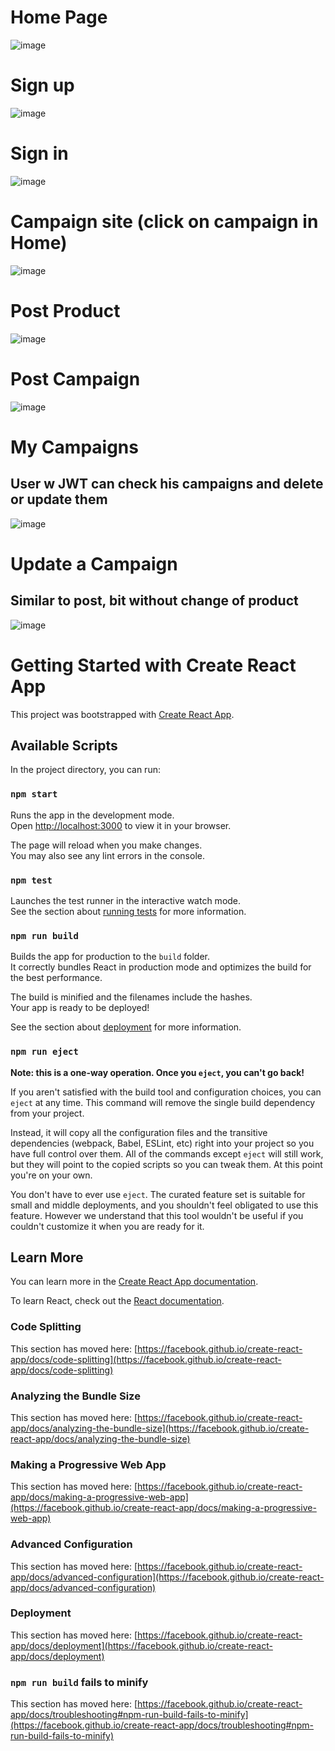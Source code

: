 # Home Page 

![image](https://github.com/user-attachments/assets/1293237b-c8a3-4426-a5bf-70c204022b8a)

# Sign up

![image](https://github.com/user-attachments/assets/3cc02613-4a93-403c-b95c-1f699a3459fc)

# Sign in

![image](https://github.com/user-attachments/assets/622a9f84-f500-4b92-b409-452825232294)

# Campaign site (click on campaign in Home)

![image](https://github.com/user-attachments/assets/ab4fc910-26af-4d0d-b72e-a5b515d58aab)

# Post Product

![image](https://github.com/user-attachments/assets/0e8bc784-2637-4e69-8b5b-73b0aa46e38d)

# Post Campaign

![image](https://github.com/user-attachments/assets/81378f76-4f0a-4b0e-911f-ccf9f1c27dfe)

# My Campaigns
## User w JWT can check his campaigns and delete or update them
![image](https://github.com/user-attachments/assets/17ee3e44-c50e-41ed-9d0a-824f01f010b9)

# Update a Campaign
## Similar to post, bit without change of product
![image](https://github.com/user-attachments/assets/bb3d9ab7-7fd5-4a78-acbb-5e1010d8a770)



# Getting Started with Create React App

This project was bootstrapped with [Create React App](https://github.com/facebook/create-react-app).

## Available Scripts

In the project directory, you can run:

### `npm start`

Runs the app in the development mode.\
Open [http://localhost:3000](http://localhost:3000) to view it in your browser.

The page will reload when you make changes.\
You may also see any lint errors in the console.

### `npm test`

Launches the test runner in the interactive watch mode.\
See the section about [running tests](https://facebook.github.io/create-react-app/docs/running-tests) for more information.

### `npm run build`

Builds the app for production to the `build` folder.\
It correctly bundles React in production mode and optimizes the build for the best performance.

The build is minified and the filenames include the hashes.\
Your app is ready to be deployed!

See the section about [deployment](https://facebook.github.io/create-react-app/docs/deployment) for more information.

### `npm run eject`

**Note: this is a one-way operation. Once you `eject`, you can't go back!**

If you aren't satisfied with the build tool and configuration choices, you can `eject` at any time. This command will remove the single build dependency from your project.

Instead, it will copy all the configuration files and the transitive dependencies (webpack, Babel, ESLint, etc) right into your project so you have full control over them. All of the commands except `eject` will still work, but they will point to the copied scripts so you can tweak them. At this point you're on your own.

You don't have to ever use `eject`. The curated feature set is suitable for small and middle deployments, and you shouldn't feel obligated to use this feature. However we understand that this tool wouldn't be useful if you couldn't customize it when you are ready for it.

## Learn More

You can learn more in the [Create React App documentation](https://facebook.github.io/create-react-app/docs/getting-started).

To learn React, check out the [React documentation](https://reactjs.org/).

### Code Splitting

This section has moved here: [https://facebook.github.io/create-react-app/docs/code-splitting](https://facebook.github.io/create-react-app/docs/code-splitting)

### Analyzing the Bundle Size

This section has moved here: [https://facebook.github.io/create-react-app/docs/analyzing-the-bundle-size](https://facebook.github.io/create-react-app/docs/analyzing-the-bundle-size)

### Making a Progressive Web App

This section has moved here: [https://facebook.github.io/create-react-app/docs/making-a-progressive-web-app](https://facebook.github.io/create-react-app/docs/making-a-progressive-web-app)

### Advanced Configuration

This section has moved here: [https://facebook.github.io/create-react-app/docs/advanced-configuration](https://facebook.github.io/create-react-app/docs/advanced-configuration)

### Deployment

This section has moved here: [https://facebook.github.io/create-react-app/docs/deployment](https://facebook.github.io/create-react-app/docs/deployment)

### `npm run build` fails to minify

This section has moved here: [https://facebook.github.io/create-react-app/docs/troubleshooting#npm-run-build-fails-to-minify](https://facebook.github.io/create-react-app/docs/troubleshooting#npm-run-build-fails-to-minify)
